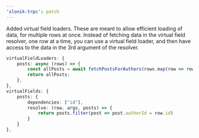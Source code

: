 ```yaml
---
'slonik-trpc': patch
---
```


Added virtual field loaders. These are meant to allow efficient loading of data, for multiple rows at once.
Instead of fetching data in the virtual field resolver, one row at a time, you can use a virtual field loader, and then have access to the data in the 3rd argument of the resolver.

```ts
virtualFieldLoaders: {
    posts: async (rows) => {
        const allPosts = await fetchPostsForAuthors(rows.map(row => row.id));
        return allPosts;
    },
},
virtualFields: {
    posts: {
        dependencies: ["id"],
        resolve: (row, args, posts) => {
            return posts.filter(post => post.authorId = row.id)
        }
    }
},
```
